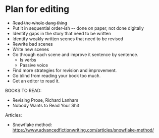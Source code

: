 # Plan for editing

* ~~Read the whole dang thing~~
* Put it in sequential order-ish -- done on paper, not done digitally
* Identify gaps in the story that need to be written
* Identify weakly written scenes that need to be revised
* Rewrite bad scenes
* Write new scenes
* Go through each scene and improve it sentence by sentence.
  - Is verbs
  - Passive voice
* Find more strategies for revision and improvement. 
* Go blind from reading your book too much. 
* Get an editor to read it.


BOOKS TO READ: 
* Revising Prose, Richard Lanham
* Nobody Wants to Read Your Shit

Articles: 
* Snowflake method: https://www.advancedfictionwriting.com/articles/snowflake-method/ 